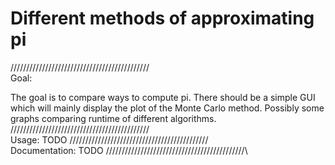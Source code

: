 # Different methods of approximating pi
\/\/\/\/\/\/\/\/\/\/\/\/\/\/\/\/\/\/\/\/\/\/\/\/\/\/\/\/\/\/\/\/\/\/\/\/\/\/\/\/\/\/\/\/\
Goal:

The goal is to compare ways to compute pi.
There should be a simple GUI which will mainly display the plot of the Monte Carlo method.
Possibly some graphs comparing runtime of different algorithms.
\/\/\/\/\/\/\/\/\/\/\/\/\/\/\/\/\/\/\/\/\/\/\/\/\/\/\/\/\/\/\/\/\/\/\/\/\/\/\/\/\/\/\/\/\
Usage: 
TODO 
\/\/\/\/\/\/\/\/\/\/\/\/\/\/\/\/\/\/\/\/\/\/\/\/\/\/\/\/\/\/\/\/\/\/\/\/\/\/\/\/\/\/\/\/\
Documentation: 
TODO
\/\/\/\/\/\/\/\/\/\/\/\/\/\/\/\/\/\/\/\/\/\/\/\/\/\/\/\/\/\/\/\/\/\/\/\/\/\/\/\/\/\/\/\/\


